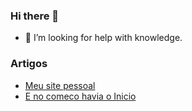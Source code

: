 ### Hi there 👋

- 🤔 I’m looking for help with knowledge.

<!--
**jhonyskywalker/jhonyskywalker** is a ✨ _special_ ✨ repository because its `README.md` (this file) appears on your GitHub profile.

Here are some ideas to get you started:

- 🔭 I’m currently working on ...
- 🌱 I’m currently learning ...
- 👯 I’m looking to collaborate on ...
- 🤔 I’m looking for help with ...
- 💬 Ask me about ...
- 📫 How to reach me: ...
- 😄 Pronouns: ...
- ⚡ Fun fact: ...
-->

### Artigos

- [Meu site pessoal](https://github.com/jhonyskywalker/jhonyskywalker/blob/master/artigos/o-universo-em-que-vivemos/planeta-terra/assuntos-tecnologicos/meu-site-pessoal.md)
- [E no comeco havia o Inicio](https://github.com/jhonyskywalker/jhonyskywalker/blob/master/artigos/e-no-comeco-havia-o-inicio.md)
